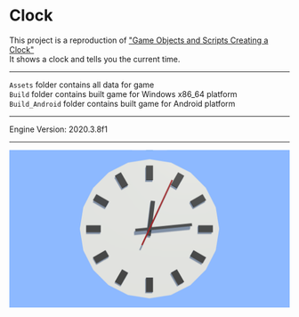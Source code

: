 # Clock  

This project is a reproduction of ["Game Objects and Scripts Creating a Clock"](https://catlikecoding.com/unity/tutorials/basics/game-objects-and-scripts/)  
It shows a clock and tells you the current time.  

------

`Assets` folder contains all data for game  
`Build` folder contains built game for Windows x86_64 platform  
`Build_Android` folder contains built game for Android platform  

------

Engine Version: 2020.3.8f1

------

![screenshot](screenshot.png)